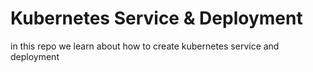 # Kubernetes Service & Deployment
in this repo we learn about how to create kubernetes service and deployment
